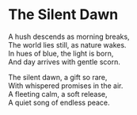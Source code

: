 # The Silent Dawn

A hush descends as morning breaks,  
The world lies still, as nature wakes.  
In hues of blue, the light is born,  
And day arrives with gentle scorn.  

The silent dawn, a gift so rare,  
With whispered promises in the air.  
A fleeting calm, a soft release,  
A quiet song of endless peace.